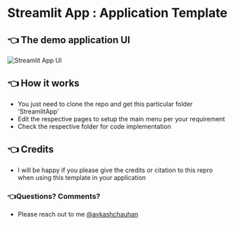 # Streamlit App : Application Template 
## 👈 The demo application UI  
![Streamlit App UI](https://github.com/Avkash/mldl/blob/master/images/puzzle-info.png?raw=true)

## 👈 How it works
- You just need to clone the repo and get this particular folder 'StreamlitApp'
- Edit the respective pages to setup the main menu per your requirement
- Check the respective folder for code implementation

## 👈 Credits
- I will be happy if you please give the credits or citation to this repro when using this template in your application

### 👈Questions? Comments?
- Please reach out to me [@avkashchauhan](https://twitter.com/avkashchauhan)
